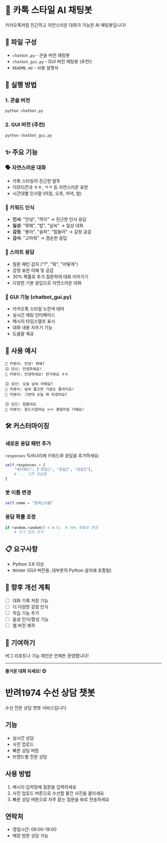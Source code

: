 # 🤖 카톡 스타일 AI 채팅봇

카카오톡처럼 친근하고 자연스러운 대화가 가능한 AI 채팅봇입니다!

## 📁 파일 구성

- `chatbot.py` - 콘솔 버전 채팅봇
- `chatbot_gui.py` - GUI 버전 채팅봇 (추천!)
- `README.md` - 사용 설명서

## 🚀 실행 방법

### 1. 콘솔 버전
```bash
python chatbot.py
```

### 2. GUI 버전 (추천)
```bash
python chatbot_gui.py
```

## ✨ 주요 기능

### 🗣️ 자연스러운 대화
- 카톡 스타일의 친근한 말투
- 이모티콘과 ㅎㅎ, ㅋㅋ 등 자연스러운 표현
- 시간대별 인사말 (아침, 오후, 저녁, 밤)

### 🎯 키워드 인식
- **인사**: "안녕", "하이" → 친근한 인사 응답
- **일상**: "뭐해", "밥", "날씨" → 일상 대화
- **감정**: "좋아", "슬퍼", "힘들어" → 감정 공감
- **감사**: "고마워" → 겸손한 응답

### 🤖 스마트 응답
- 질문 패턴 감지 ("?", "뭐", "어떻게")
- 감정 표현 이해 및 공감
- 30% 확률로 추가 질문하여 대화 이어가기
- 다양한 기본 응답으로 자연스러운 대화

### 🎨 GUI 기능 (chatbot_gui.py)
- 카카오톡 스타일 노란색 테마
- 실시간 채팅 인터페이스
- 메시지 타임스탬프 표시
- 대화 내용 지우기 기능
- 도움말 제공

## 💬 사용 예시

```
🤖 카봇이: 안녕! 뭐해?
😊 당신: 안녕하세요!
🤖 카봇이: 안녕하세요! 반가워요 ㅎㅎ

😊 당신: 오늘 날씨 어때요?
🤖 카봇이: 날씨 좋으면 기분도 좋아지죠!
🤖 카봇이: 그런데 오늘 뭐 하셨어요?

😊 당신: 힘들어요
🤖 카봇이: 힘드시겠어요 ㅠㅠ 괜찮아질 거예요!
```

## 🛠️ 커스터마이징

### 새로운 응답 패턴 추가
`responses` 딕셔너리에 키워드와 응답을 추가하세요:

```python
self.responses = {
    "새키워드": ["응답1", "응답2", "응답3"],
    # ... 기존 응답들
}
```

### 봇 이름 변경
```python
self.name = "원하는이름"
```

### 응답 확률 조정
```python
if random.random() < 0.5:  # 50% 확률로 변경
    # 추가 질문 로직
```

## 📋 요구사항

- Python 3.6 이상
- tkinter (GUI 버전용, 대부분의 Python 설치에 포함됨)

## 🎯 향후 개선 계획

- [ ] 대화 기록 저장 기능
- [ ] 더 다양한 감정 인식
- [ ] 학습 기능 추가
- [ ] 음성 인식/합성 기능
- [ ] 웹 버전 제작

## 🤝 기여하기

버그 리포트나 기능 제안은 언제든 환영합니다!

---

**즐거운 대화 되세요! 😊**

# 반려1974 수선 상담 챗봇

수선 전문 상담 챗봇 서비스입니다.

## 기능
- 실시간 상담
- 사진 업로드
- 빠른 상담 버튼
- 브랜드별 전문 상담

## 사용 방법
1. 메시지 입력창에 질문을 입력하세요
2. 사진 업로드 버튼으로 수선할 물건 사진을 올리세요
3. 빠른 상담 버튼으로 자주 묻는 질문을 바로 전송하세요

## 연락처
- 영업시간: 09:00-19:00
- 매장 방문 상담 가능 